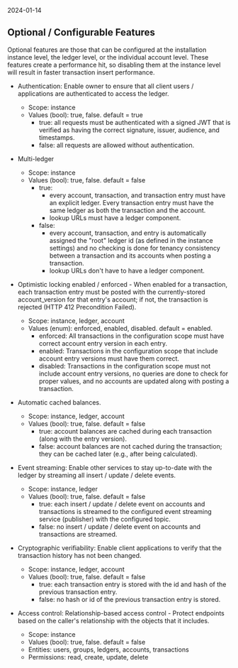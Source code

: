 2024-01-14

## Optional / Configurable Features

Optional features are those that can be configured at the installation instance level, the ledger level, or the individual account level. These features create a performance hit, so disabling them at the instance level will result in faster transaction insert performance.

- Authentication: Enable owner to ensure that all client users / applications are authenticated to access the ledger.

  - Scope: instance
  - Values (bool): true, false. default = true
    - true: all requests must be authenticated with a signed JWT that is verified as having the correct signature, issuer, audience, and timestamps.
    - false: all requests are allowed without authentication.

- Multi-ledger

  - Scope: instance
  - Values (bool): true, false. default = false
    - true:
      - every account, transaction, and transaction entry must have an explicit ledger. Every transaction entry must have the same ledger as both the transaction and the account.
      - lookup URLs must have a ledger component.
    - false:
      - every account, transaction, and entry is automatically assigned the "root" ledger id (as defined in the instance settings) and no checking is done for tenancy consistency between a transaction and its accounts when posting a transaction.
      - lookup URLs don't have to have a ledger component.

- Optimistic locking enabled / enforced - When enabled for a transaction, each transaction entry must be posted with the currently-stored account_version for that entry's account; if not, the transaction is rejected (HTTP 412 Precondition Failed).

  - Scope: instance, ledger, account
  - Values (enum): enforced, enabled, disabled. default = enabled.
    - enforced: All transactions in the configuration scope must have correct account entry version in each entry.
    - enabled: Transactions in the configuration scope that include account entry versions must have them correct.
    - disabled: Transactions in the configuration scope must not include account entry versions, no queries are done to check for proper values, and no accounts are updated along with posting a transaction.

- Automatic cached balances.

  - Scope: instance, ledger, account
  - Values (bool): true, false. default = false
    - true: account balances are cached during each transaction (along with the entry version).
    - false: account balances are not cached during the transaction; they can be cached later (e.g., after being calculated).

- Event streaming: Enable other services to stay up-to-date with the ledger by streaming all insert / update / delete events.

  - Scope: instance, ledger
  - Values (bool): true, false. default = false
    - true: each insert / update / delete event on accounts and transactions is streamed to the configured event streaming service (publisher) with the configured topic.
    - false: no insert / update / delete event on accounts and transactions are streamed.

- Cryptographic verifiability: Enable client applications to verify that the transaction history has not been changed.

  - Scope: instance, ledger, account
  - Values (bool): true, false. default = false
    - true: each transaction entry is stored with the id and hash of the previous transaction entry.
    - false: no hash or id of the previous transaction entry is stored.

- Access control: Relationship-based access control - Protect endpoints based on the caller's relationship with the objects that it includes.
  - Scope: instance
  - Values (bool): true, false. default = false
  - Entities: users, groups, ledgers, accounts, transactions
  - Permissions: read, create, update, delete
